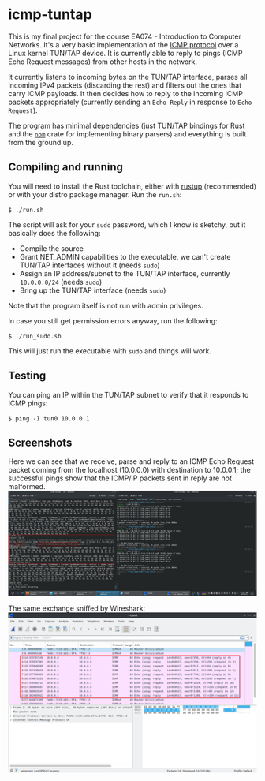# icmp-tuntap

This is my final project for the course EA074 - Introduction to Computer Networks. It's a very basic implementation of the [ICMP protocol](https://en.wikipedia.org/wiki/Internet_Control_Message_Protocol) over a Linux kernel TUN/TAP device.
It is currently able to reply to pings (ICMP Echo Request messages) from other hosts in the network.

It currently listens to incoming bytes on the TUN/TAP interface, parses all incoming IPv4 packets (discarding the rest) and filters out the ones that carry ICMP payloads. It then decides how to reply to the incoming ICMP packets appropriately (currently sending an `Echo Reply` in response to `Echo Request`).

The program has minimal dependencies (just TUN/TAP bindings for Rust and the [`nom`](https://github.com/rust-bakery/nom) crate for implementing binary parsers) and everything is built from the ground up. 

## Compiling and running

You will need to install the Rust toolchain, either with [rustup](https://rustup.rs/) (recommended) or with your distro package manager. Run the `run.sh`:

```
$ ./run.sh
```

The script will ask for your `sudo` password, which I know is sketchy, but it basically does the following:

- Compile the source
- Grant NET_ADMIN capabilities to the executable, we can't create TUN/TAP interfaces without it (needs `sudo`)
- Assign an IP address/subnet to the TUN/TAP interface, currently `10.0.0.0/24` (needs `sudo`)
- Bring up the TUN/TAP interface (needs `sudo`)

Note that the program itself is not run with admin privileges.

In case you still get permission errors anyway, run the following:

```
$ ./run_sudo.sh
```

This will just run the executable with `sudo` and things will work.

## Testing

You can ping an IP within the TUN/TAP subnet to verify that it responds to ICMP pings:

```
$ ping -I tun0 10.0.0.1
```

## Screenshots

Here we can see that we receive, parse and reply to an ICMP Echo Request packet coming from the localhost (10.0.0.0) with destination to 10.0.0.1; the successful pings show that the ICMP/IP packets sent in reply are not malformed.
![image](images/echo_request_reply.png)

The same exchange sniffed by Wireshark:
![image](images/wireshark.png)
